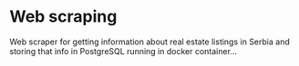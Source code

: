 # Web scraping

Web scraper for getting information about real estate listings in Serbia and storing that info in PostgreSQL running in docker container...